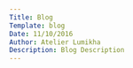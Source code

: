 ```yaml
--- 
Title: Blog 
Template: blog 
Date: 11/10/2016 
Author: Atelier Lumikha
Description: Blog Description 
--- 
```


